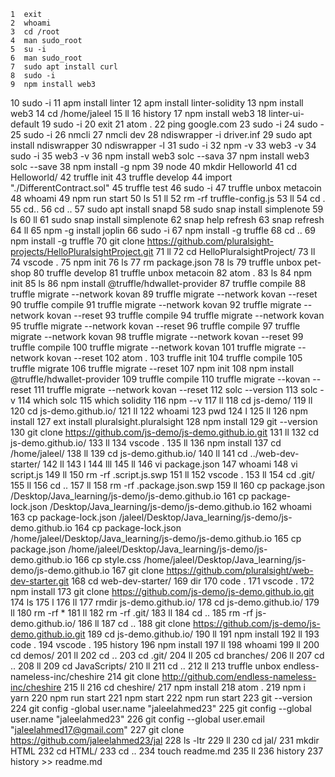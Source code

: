     1  exit
    2  whoami
    3  cd /root
    4  man sudo_root
    5  su -i
    6  man sudo_root
    7  sudo apt install curl
    8  sudo -i
    9  npm install web3
   10  sudo -i
   11  apm install linter
   12  apm install linter-solidity
   13  npm install web3
   14  cd /home/jaleel
   15  ll
   16  history
   17  npm install web3
   18  linter-ui-default
   19  sudo -i
   20  exit
   21  atom .
   22  ping google.com
   23  sudo -i
   24  sudo -
   25  sudo -i
   26  nmcli 
   27  nmcli dev
   28  ndiswrapper -i driver.inf
   29  sudo apt install ndiswrapper
   30  ndiswrapper -l
   31  sudo -i
   32  npm -v
   33  web3 -v
   34  sudo -i
   35  web3 -v
   36  npm install web3 solc --sava
   37  npm install web3 solc --save
   38  npm install -g npm
   39  node
   40  mkdir Helloworld
   41  cd Helloworld/
   42  truffle init
   43  truffle develop
   44  import "./DifferentContract.sol"
   45  truffle test
   46  sudo -i
   47  truffle unbox metacoin
   48  whoami
   49  npm run start
   50  ls
   51  ll
   52  rm -rf truffle-config.js 
   53  ll
   54  cd .
   55  cd..
   56  cd ..
   57  sudo apt install snapd
   58  sudo snap install simplenote
   59  ls
   60  ll
   61  sudo snap install simplenote
   62  snap help refresh
   63  snap refresh
   64  ll
   65  npm -g install joplin
   66  sudo -i
   67  npm install -g truffle
   68  cd ..
   69  npm install -g truffle
   70  git clone https://github.com/pluralsight-projects/HelloPluralsightProject.git
   71  ll
   72  cd HelloPluralsightProject/
   73  ll
   74  vscode .
   75  npm init
   76  ls
   77  rm package.json 
   78  ls
   79  truffle unbox pet-shop
   80  truffle develop
   81  truffle unbox metacoin
   82  atom .
   83  ls
   84  npm init 
   85  ls
   86  npm install @truffle/hdwallet-provider
   87  truffle compile
   88  truffle migrate --network kovan
   89  truffle migrate --network kovan --reset
   90  truffle compile
   91  truffle migrate --network kovan
   92  truffle migrate --network kovan --reset
   93  truffle compile
   94  truffle migrate --network kovan
   95  truffle migrate --network kovan --reset
   96  truffle compile
   97  truffle migrate --network kovan
   98  truffle migrate --network kovan --reset
   99  truffle compile
  100  truffle migrate --network kovan
  101  truffle migrate --network kovan --reset
  102  atom .
  103  truffle init
  104  truffle compile
  105  truffle migrate
  106  truffle migrate --reset
  107  npm init
  108  npm install @truffle/hdwallet-provider
  109  truffle compile
  110  truffle migrate --kovan --reset
  111  truffle migrate --network kovan --reset
  112  solc --version
  113  solc -v
  114  which solc
  115  which solidity
  116  npm --v
  117  ll
  118  cd js-demo/
  119  ll
  120  cd js-demo.github.io/
  121  ll
  122  whoami
  123  pwd
  124  l
  125  ll
  126  npm install
  127  ext install pluralsight.pluralsight
  128  npm install
  129  git --version
  130  git clone https://github.com/js-demo/js-demo.github.io.git
  131  ll
  132  cd js-demo.github.io/
  133  ll
  134  vscode .
  135  ll
  136  npm install
  137  cd /home/jaleel/
  138  ll
  139  cd js-demo.github.io/
  140  ll
  141  cd ../web-dev-starter/
  142  ll
  143  l
  144  lll
  145  ll
  146  vi package.json 
  147  whoami
  148  vi script.js 
  149  ll
  150  rm -rf .script.js.swp 
  151  ll
  152  vscode .
  153  ll
  154  cd .git/
  155  ll
  156  cd ..
  157  ll
  158  rm -rf .package.json.swp 
  159  ll
  160  cp package.json /Desktop/Java_learning/js-demo/js-demo.github.io
  161  cp package-lock.json /Desktop/Java_learning/js-demo/js-demo.github.io
  162  whoami
  163  cp package-lock.json /jaleel/Desktop/Java_learning/js-demo/js-demo.github.io
  164  cp package-lock.json /home/jaleel/Desktop/Java_learning/js-demo/js-demo.github.io
  165  cp package.json /home/jaleel/Desktop/Java_learning/js-demo/js-demo.github.io
  166  cp style.css /home/jaleel/Desktop/Java_learning/js-demo/js-demo.github.io
  167  git clone https://github.com/pluralsight/web-dev-starter.git
  168  cd web-dev-starter/
  169  dir
  170  code .
  171  vscode .
  172  npm install
  173  git clone https://github.com/js-demo/js-demo.github.io.git
  174  ls
  175  l
  176  ll
  177  rmdir js-demo.github.io/
  178  cd js-demo.github.io/
  179  ll
  180  rm -rf *
  181  ll
  182  rm -rf .git/
  183  ll
  184  cd ..
  185  rm -rf js-demo.github.io/
  186  ll
  187  cd ..
  188  git clone https://github.com/js-demo/js-demo.github.io.git
  189  cd js-demo.github.io/
  190  ll
  191  npm install
  192  ll
  193  code .
  194  vscode .
  195  history
  196  npm install
  197  ll
  198  whoami
  199  ll
  200  cd demos/
  201  ll
  202  cd ..
  203  cd .git/
  204  ll
  205  cd branches/
  206  ll
  207  cd ..
  208  ll
  209  cd JavaScripts/
  210  ll
  211  cd ..
  212  ll
  213  truffle unbox endless-nameless-inc/cheshire
  214  git clone http://github.com/endless-nameless-inc/cheshire
  215  ll
  216  cd cheshire/
  217  npm install
  218  atom .
  219  npm i yarn
  220  npm run start
  221  npm start
  222  npm run start
  223  git --version
  224  git config -global user.name "jaleelahmed23"
  225  git config --global user.name "jaleelahmed23"
  226  git config --global user.email "jaleelahmed17@gmail.com"
  227  git clone https://github.com/jaleelahmed23/jal
  228  ls -ltr
  229  ll
  230  cd jal/
  231  mkdir HTML
  232  cd HTML/
  233  cd ..
  234  touch readme.md
  235  ll
  236  history
  237  history >> readme.md
